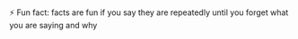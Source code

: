 ⚡ Fun fact: facts are fun if you say they are repeatedly until you forget what you are saying and why

<!---
IshinoAkuma/IshinoAkuma is a ✨ special ✨ repository because its `README.md` (this file) appears on your GitHub profile.
You can click the Preview link to take a look at your changes.
--->
